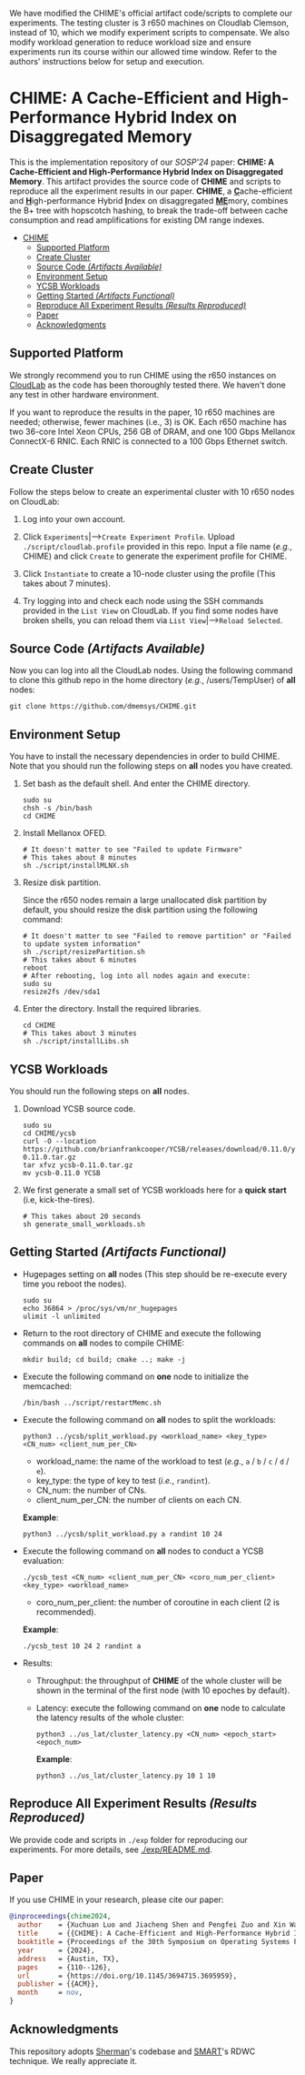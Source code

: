 We have modified the CHIME's official artifact code/scripts to complete our experiments. 
The testing cluster is 3 r650 machines on Cloudlab Clemson, instead of 10, which we modify experiment scripts to compensate. 
We also modify workload generation to reduce workload size and ensure experiments run its course within our allowed time window. 
Refer to the authors' instructions below for setup and execution.

# CHIME: A Cache-Efficient and High-Performance Hybrid Index on Disaggregated Memory

This is the implementation repository of our *SOSP'24* paper: **CHIME: A Cache-Efficient and High-Performance Hybrid Index on Disaggregated Memory**.
This artifact provides the source code of **CHIME** and scripts to reproduce all the experiment results in our paper.
**CHIME**, a <u>**C**</u>ache-efficient and <u>**H**</u>igh-performance Hybrid <u>**I**</u>ndex on disaggregated <u>**ME**</u>mory, combines the B+ tree with hopscotch hashing, to break the trade-off between cache consumption and read amplifications for existing DM range indexes.


- [CHIME](#chime-a-cache-efficient-and-high-performance-hybrid-index-on-disaggregated-memory)
  * [Supported Platform](#supported-platform)
  * [Create Cluster](#create-cluster)
  * [Source Code *(Artifacts Available)*](#source-code-artifacts-available)
  * [Environment Setup](#environment-setup)
  * [YCSB Workloads](#ycsb-workloads)
  * [Getting Started *(Artifacts Functional)*](#getting-started-artifacts-functional)
  * [Reproduce All Experiment Results *(Results Reproduced)*](#reproduce-all-experiment-results-results-reproduced)
  * [Paper](#paper)
  * [Acknowledgments](#acknowledgments)


## Supported Platform
We strongly recommend you to run CHIME using the r650 instances on [CloudLab](https://www.cloudlab.us/) as the code has been thoroughly tested there.
We haven't done any test in other hardware environment.

If you want to reproduce the results in the paper, 10 r650 machines are needed; otherwise, fewer machines (i.e., 3) is OK. Each r650 machine has two 36-core Intel Xeon CPUs, 256 GB of DRAM, and one 100 Gbps Mellanox ConnectX-6 RNIC. Each RNIC is connected to a 100 Gbps Ethernet switch.

## Create Cluster

Follow the steps below to create an experimental cluster with 10 r650 nodes on CloudLab:

1) Log into your own account.

2) Click `Experiments`|-->`Create Experiment Profile`. Upload `./script/cloudlab.profile` provided in this repo.
Input a file name (*e.g.*, CHIME) and click `Create` to generate the experiment profile for CHIME.

3) Click `Instantiate` to create a 10-node cluster using the profile (This takes about 7 minutes).

4) Try logging into and check each node using the SSH commands provided in the `List View` on CloudLab. If you find some nodes have broken shells, you can reload them via `List View`|-->`Reload Selected`.


## Source Code *(Artifacts Available)*
Now you can log into all the CloudLab nodes. Using the following command to clone this github repo in the home directory (*e.g.*, /users/TempUser) of **all** nodes:
```shell
git clone https://github.com/dmemsys/CHIME.git
```


## Environment Setup

You have to install the necessary dependencies in order to build CHIME.
Note that you should run the following steps on **all** nodes you have created.

1) Set bash as the default shell. And enter the CHIME directory.
    ```shell
    sudo su
    chsh -s /bin/bash
    cd CHIME
    ```

2) Install Mellanox OFED.
    ```shell
    # It doesn't matter to see "Failed to update Firmware"
    # This takes about 8 minutes
    sh ./script/installMLNX.sh
    ```

3) Resize disk partition.

    Since the r650 nodes remain a large unallocated disk partition by default, you should resize the disk partition using the following command:
    ```shell
    # It doesn't matter to see "Failed to remove partition" or "Failed to update system information"
    sh ./script/resizePartition.sh
    # This takes about 6 minutes
    reboot
    # After rebooting, log into all nodes again and execute:
    sudo su
    resize2fs /dev/sda1
    ```

4) Enter the directory. Install the required libraries.
    ```shell
    cd CHIME
    # This takes about 3 minutes
    sh ./script/installLibs.sh
    ```


## YCSB Workloads

You should run the following steps on **all** nodes.

1) Download YCSB source code.
    ```shell
    sudo su
    cd CHIME/ycsb
    curl -O --location https://github.com/brianfrankcooper/YCSB/releases/download/0.11.0/ycsb-0.11.0.tar.gz
    tar xfvz ycsb-0.11.0.tar.gz
    mv ycsb-0.11.0 YCSB
    ```

2) We first generate a small set of YCSB workloads here for a **quick start** (i.e, kick-the-tires).
    ```shell
    # This takes about 20 seconds
    sh generate_small_workloads.sh
    ```


## Getting Started *(Artifacts Functional)*

* Hugepages setting on **all** nodes (This step should be re-execute every time you reboot the nodes).
    ```shell
    sudo su
    echo 36864 > /proc/sys/vm/nr_hugepages
    ulimit -l unlimited
    ```

* Return to the root directory of CHIME and execute the following commands on **all** nodes to compile CHIME:
    ```shell
    mkdir build; cd build; cmake ..; make -j
    ```

* Execute the following command on **one** node to initialize the memcached:
    ```shell
    /bin/bash ../script/restartMemc.sh
    ```

* Execute the following command on **all** nodes to split the workloads:
    ```shell
    python3 ../ycsb/split_workload.py <workload_name> <key_type> <CN_num> <client_num_per_CN>
    ```
    * workload_name: the name of the workload to test (*e.g.*, `a` / `b` / `c` / `d` / `e`).
    * key_type: the type of key to test (*i.e.*, `randint`).
    * CN_num: the number of CNs.
    * client_num_per_CN: the number of clients on each CN.

    **Example**:
    ```shell
    python3 ../ycsb/split_workload.py a randint 10 24
    ```

* Execute the following command on **all** nodes to conduct a YCSB evaluation:
    ```shell
    ./ycsb_test <CN_num> <client_num_per_CN> <coro_num_per_client> <key_type> <workload_name>
    ```
    * coro_num_per_client: the number of coroutine in each client (2 is recommended).

    **Example**:
    ```shell
    ./ycsb_test 10 24 2 randint a
    ```

* Results:
    * Throughput: the throughput of **CHIME** of the whole cluster will be shown in the terminal of the first node (with 10 epoches by default).
    * Latency: execute the following command on **one** node to calculate the latency results of the whole cluster:
        ```shell
        python3 ../us_lat/cluster_latency.py <CN_num> <epoch_start> <epoch_num>
        ```

        **Example**:
        ```shell
        python3 ../us_lat/cluster_latency.py 10 1 10
        ```


## Reproduce All Experiment Results *(Results Reproduced)*
We provide code and scripts in `./exp` folder for reproducing our experiments. For more details, see [./exp/README.md](./exp#reproduce-all-experiment-results).


## Paper
If you use CHIME in your research, please cite our paper:
```bibtex
@inproceedings{chime2024,
  author    = {Xuchuan Luo and Jiacheng Shen and Pengfei Zuo and Xin Wang and Michael R. Lyu and Yangfan Zhou},
  title     = {{CHIME}: A Cache-Efficient and High-Performance Hybrid Index on Disaggregated Memory},
  booktitle = {Proceedings of the 30th Symposium on Operating Systems Principles ({SOSP} 2024)},
  year      = {2024},
  address   = {Austin, TX},
  pages     = {110--126},
  url       = {https://doi.org/10.1145/3694715.3695959},
  publisher = {{ACM}},
  month     = nov,
}
```

## Acknowledgments
This repository adopts [Sherman](https://github.com/thustorage/Sherman)'s codebase and [SMART](https://github.com/dmemsys/SMART)'s RDWC technique. We really appreciate it.
